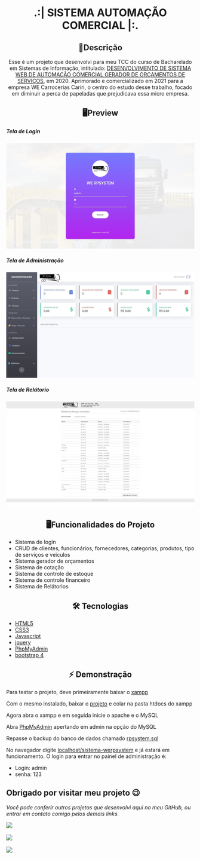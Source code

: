 <h1 align="center">.:| SISTEMA AUTOMAÇÃO COMERCIAL |:.</h1>

<h2 align="center">📖Descrição</h2>

<p align="center">Esse é um projeto que desenvolvi para meu TCC do curso de Bacharelado em Sistemas de Informação, intitulado: <a href="https://drive.google.com/file/d/10xukqjIqlD-N8PJiCXs8GgoVmTBSy23m/view?usp=drive_link">DESENVOLVIMENTO DE SISTEMA WEB DE AUTOMAÇÃO COMERCIAL GERADOR DE ORÇAMENTOS DE SERVIÇOS</a>, em 2020. Aprimorado e comercializado em 2021 para a empresa WE Carrocerias Cariri, o centro do estudo desse trabalho, focado em diminuir a perca de papeladas que prejudicava essa micro empresa. </p>

<h2 align="center">🖥Preview</h2>

##### Tela de Login
<img src="images/loginwe.jpg" alt="Preview desktop"></img>

##### Tela de Administração
<img src="images/paineladm.jpg" alt="Preview desktop"></img>

##### Tela de Relátorio
<img src="images/relatorio.jpg" alt="Preview desktop"></img>

<h2 align="center">🖥Funcionalidades do Projeto</h2>

- Sistema de login
- CRUD de clientes, funcionários, fornecedores, categorias, produtos, tipo de serviços e veiculos
- Sistema gerador de orçamentos
- Sistema de cotação
- Sistema de controle de estoque
- Sistema de controle financeiro
- Sistema de Relátorios 



<h2 align="center">🛠 Tecnologias</h2>

- [HTML5](https://html.com/)
- [CSS3](https://developer.mozilla.org/pt-BR/docs/Web/CSS)
- [Javascript](https://www.javascript.com)
- [jquery](https://jquery.com/)
- [PhpMyAdmin](https://www.phpmyadmin.net/)
- [bootstrap 4](https://getbootstrap.com)

<h2 align="center">⚡️ Demonstração</h2>
<p>Para testar o projeto, deve primeiramente baixar o <a href="https://www.apachefriends.org/pt_br/download.html">xampp</a> </p>
<p>Com o mesmo instalado, baixar o <a href="https://github.com/KevynFirst/sistema-werpsystem/archive/refs/heads/main.zip">projeto</a> e colar na pasta htdocs do xampp </p>
<p>Agora abra o xampp e em seguida inicie o apache e o MySQL</p>
<p>Abra <span style="text-decoration:underline">PhpMyAdmin</span> apertando em admin na opção do MySQL </p>
<p>Repasse o backup do banco de dados chamado <span style="text-decoration:underline">rpsystem.sql</span></p>
<p>No navegador digite <span style="text-decoration:underline">localhost/sistema-werpsystem</span> e já estará em funcionamento. O login para entrar no painel de administração é:</p>

- Login: admin
- senha: 123

<!-- ### Veja o projeto funcionando <a href="https://kevynfirst.github.io/primeiro-projeto">aqui</a>. 👈 -->

## Obrigado por visitar meu projeto 😉
<i>Você pode conferir outros projetos que desenvolvi aqui no meu GitHub, ou entrar em contato comigo pelos demais links.</i>
<br>

<a href = "mailto:kevynfirst@gmail.com"><img src="https://img.shields.io/badge/-Gmail-%23333?style=for-the-badge&logo=gmail&logoColor=white" target="_blank"></a>
<div> 

  <a href="https://instagram.com/kevynfirst" target="_blank"><img src="https://img.shields.io/badge/-Instagram-%23E4405F?style=for-the-badge&logo=instagram&logoColor=white" target="_blank"></a>

  <a href="https://www.linkedin.com/in/kevynfirst" target="_blank"><img src="https://img.shields.io/badge/-LinkedIn-%230077B5?style=for-the-badge&logo=linkedin&logoColor=white" target="_blank"></a>


</div>

